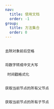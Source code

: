```yaml
---
nav:
  title: 使用文档
  order: -1
group:
  title: 方法集合
  order: 0
---
```


<code src="./demos/TrimObjDemo.jsx"
description = "用来去除对象中每个key的value中，前后的空格，ps：只能处理一层对象，嵌套对象暂时不能处理。" >
去除对象前后空格</code>

<code src="./demos/ConvertNumToUppercaseDemo.jsx"
description="小写数字转换成大写数字, 只处理到[0 ~ 99]。">
将数字转成中文大写</code>

<code src="./demos/FormateTimeStampDemo.jsx"
description="将时间戳转化为指定的格式。">
时间戳格式化</code>

<code src="./demos/GetParentKeysDemo.jsx"
description="获取当前节点的所有父节点。">
获取当前节点的所有父节点</code>

<code src="./demos/FindChildrenKeyDemo.jsx"
description="获取当前节点的所有子节点。">
获取当前节点的所有子节点</code>
